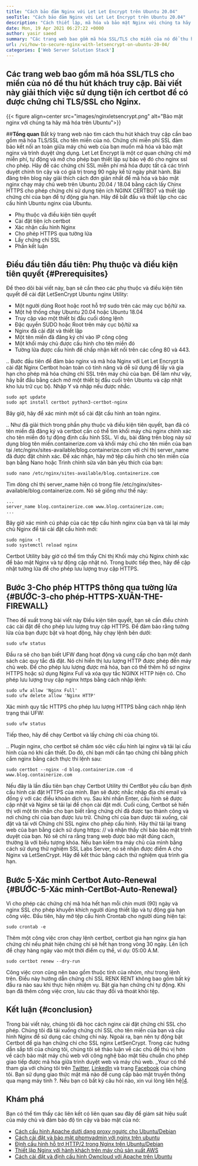 ```yaml
---
title: "Cách bảo đảm Nginx với Let Let Encrypt trên Ubuntu 20.04" 
seoTitle: "Cách bảo đảm Nginx với Let Let Encrypt trên Ubuntu 20.04" 
description: "Cách thiết lập, mã hóa và bảo mật Nginx với chúng ta hãy mã hóa trên Ubuntu. Hãy mã hóa máy khách để tạo chứng chỉ để tự động định cấu hình nginx." 
date: Mon, 19 Apr 2021 06:27:22 +0000
author: yasir saeed
summary: "Các trang web bao gồm mã hóa SSL/TLS cho miền của nó để thu hút khách truy cập. Bài viết này giải thích việc sử dụng tiện ích certbot để có được chứng chỉ TLS/SSL cho Nginx." 
url: /vi/how-to-secure-nginx-with-letsencrypt-on-ubuntu-20-04/
categories: ['Web Server Solution Stack']
---
```


## Các trang web bao gồm mã hóa SSL/TLS cho miền của nó để thu hút khách truy cập. Bài viết này giải thích việc sử dụng tiện ích certbot để có được chứng chỉ TLS/SSL cho Nginx.

{{< figure align=center src="images/nginxletsencrypt.png" alt="Bảo mật nginx với chúng ta hãy mã hóa trên Ubuntu">}}


##**Tổng quan**
Bất kỳ trang web nào tìm cách thu hút khách truy cập cần bao gồm mã hóa TLS/SSL cho tên miền của nó. Chứng chỉ miễn phí SSL đảm bảo kết nối an toàn giữa máy chủ web của bạn muốn mã hóa và bảo mật nginx và trình duyệt ứng dụng. Let Let Encrypt là một cơ quan chứng chỉ mở miễn phí, tự động và mở cho phép bạn thiết lập sự bảo vệ đó cho nginx ssl cho phép. Hãy để các chứng chỉ SSL miễn phí mã hóa được tất cả các trình duyệt chính tin cậy và có giá trị trong 90 ngày kể từ ngày phát hành.
Bài đăng trên blog này giải thích cách đơn giản nhất để mã hóa và bảo mật nginx chạy máy chủ web trên Ubuntu 20.04 / 18.04 bằng cách lấy Chinx HTTPS cho phép chứng chỉ sử dụng tiện ích NGINX CERTBOT và thiết lập chứng chỉ của bạn để tự động gia hạn. Hãy để bắt đầu và thiết lập cho các cấu hình Ubuntu nginx của Ubuntu.
  * Phụ thuộc và điều kiện tiên quyết
  * Cài đặt tiện ích certbot
  * Xác nhận cấu hình Nginx
  * Cho phép HTTPS qua tường lửa
  * Lấy chứng chỉ SSL
  * Phần kết luận

## Điều đầu tiên đầu tiên: Phụ thuộc và điều kiện tiên quyết   {#Prerequisites}
Để theo dõi bài viết này, bạn sẽ cần theo các phụ thuộc và điều kiện tiên quyết để cài đặt LetSenCrypt Ubuntu nginx Utility:
  * Một người dùng Root hoặc root hỗ trợ sudo trên các máy cục bộ/từ xa.
  * Một hệ thống chạy Ubuntu 20.04 hoặc Ubuntu 18.04
  * Truy cập vào một thiết bị đầu cuối dòng lệnh
  * Đặc quyền SUDO hoặc Root trên máy cục bộ/từ xa
  * Nginx đã cài đặt và thiết lập
  * Một tên miền đã đăng ký chỉ vào IP công cộng
  * Một khối máy chủ được cấu hình cho tên miền đó
  * Tường lửa được cấu hình để chấp nhận kết nối trên các cổng 80 và 443.

..
Bước đầu tiên để đảm bảo nginx và mã hóa Nginx với Let Let Encrypt là cài đặt Nginx Certbot hoàn toàn có tính năng và dễ sử dụng để lấy và gia hạn cho phép mã hóa chứng chỉ SSL trên máy chủ của bạn. Để làm như vậy, hãy bắt đầu bằng cách mở một thiết bị đầu cuối trên Ubuntu và cập nhật kho lưu trữ cục bộ. Nhập Y và nhập nếu được nhắc.
```
sudo apt update
sudo apt install certbot python3-certbot-nginx

```
Bây giờ, hãy để xác minh một số cài đặt cấu hình an toàn nginx.

..
Như đã giải thích trong phần phụ thuộc và điều kiện tiên quyết, bạn đã có tên miền đã đăng ký và certbot cần có thể tìm khối máy chủ nginx chính xác cho tên miền đó tự động định cấu hình SSL. Ví dụ, bài đăng trên blog này sử dụng blog tên miền.containerize.com và khối máy chủ cho tên miền của bạn tại /etc/nginx/sites-available/blog.containerize.com với chỉ thị server_name đã được đặt chính xác.
Để xác nhận, hãy mở tệp cấu hình cho tên miền của bạn bằng Nano hoặc Trình chỉnh sửa văn bản yêu thích của bạn:
```
sudo nano /etc/nginx/sites-available/blog.containerize.com

```
Tìm dòng chỉ thị server_name hiện có trong file /etc/nginx/sites-available/blog.containerize.com. Nó sẽ giống như thế này:
```
...
server_name blog.containerize.com www.blog.containerize.com;
...
```
Bây giờ xác minh cú pháp của các tệp cấu hình nginx của bạn và tải lại máy chủ Nginx để tải cài đặt cấu hình mới:
```
sudo nginx -t
sudo systemctl reload nginx

```
Certbot Utility bây giờ có thể tìm thấy Chỉ thị Khối máy chủ Nginx chính xác để bảo mật Nginx và tự động cập nhật nó. Trong bước tiếp theo, hãy để cập nhật tường lửa để cho phép lưu lượng truy cập HTTPS.

## Bước 3-Cho phép HTTPS thông qua tường lửa   {#BƯỚC-3-cho phép-HTTPS-XUÂN-THE-FIREWALL}
Theo đề xuất trong bài viết này Điều kiện tiên quyết, bạn sẽ cần điều chỉnh các cài đặt để cho phép lưu lượng truy cập HTTPS. Để đảm bảo rằng tường lửa của bạn được bật và hoạt động, hãy chạy lệnh bên dưới:
```
sudo ufw status

```
Đầu ra sẽ cho bạn biết UFW đang hoạt động và cung cấp cho bạn một danh sách các quy tắc đã đặt. Nó chỉ hiển thị lưu lượng HTTP được phép đến máy chủ web. Để cho phép lưu lượng được mã hóa, bạn có thể thêm hồ sơ nginx HTTPS hoặc sử dụng Nginx Full và xóa quy tắc NGINX HTTP hiện có. Cho phép lưu lượng truy cập nginx https bằng cách nhập lệnh:
```
sudo ufw allow 'Nginx Full'
sudo ufw delete allow 'Nginx HTTP'

```
Xác minh quy tắc HTTPS cho phép lưu lượng HTTPS bằng cách nhập lệnh trạng thái UFW:
```
sudo ufw status

```
Tiếp theo, hãy để chạy Certbot và lấy chứng chỉ của chúng tôi.

..
Plugin nginx, cho certbot sẽ chăm sóc việc cấu hình lại nginx và tải lại cấu hình của nó khi cần thiết. Do đó, chỉ bạn mới cần tạo chứng chỉ bằng phích cắm nginx bằng cách thực thi lệnh sau:
```
sudo certbot --nginx -d blog.containerize.com -d www.blog.containerize.com

```
Nếu đây là lần đầu tiên bạn chạy Certbot Utility thì CertBot yêu cầu bạn định cấu hình cài đặt HTTPS của mình. Bạn sẽ được nhắc nhập địa chỉ email và đồng ý với các điều khoản dịch vụ. Sau khi nhấn Enter, cấu hình sẽ được cập nhật và Nginx sẽ tải lại để chọn cài đặt mới. Cuối cùng, Certbot sẽ hiển thị với một tin nhắn cho bạn biết rằng chứng chỉ đã được tạo thành công và nơi chứng chỉ của bạn được lưu trữ.
Chứng chỉ của bạn được tải xuống, cài đặt và tải với Chứng chỉ SSL nginx cho phép cấu hình. Hãy thử tải lại trang web của bạn bằng cách sử dụng https: // và nhận thấy chỉ báo bảo mật trình duyệt của bạn. Nó sẽ chỉ ra rằng trang web được bảo mật đúng cách, thường là với biểu tượng khóa. Nếu bạn kiểm tra máy chủ của mình bằng cách sử dụng thử nghiệm SSL Labs Server, nó sẽ nhận được điểm A cho Nginx và LetSenCrypt.
Hãy để kết thúc bằng cách thử nghiệm quá trình gia hạn.

## Bước 5-Xác minh Certbot Auto-Renewal   {#BƯỚC-5-Xác minh-CertBot-Auto-Renewal}
Vì cho phép các chứng chỉ mã hóa hết hạn mỗi chín mươi (90) ngày và nginx SSL cho phép khuyến khích người dùng thiết lập và tự động gia hạn công việc. Đầu tiên, hãy mở tệp cấu hình Crontab cho người dùng hiện tại:
```
sudo crontab -e
```
Thêm một công việc cron chạy lệnh certbot, certbot gia hạn nginx gia hạn chứng chỉ nếu phát hiện chứng chỉ sẽ hết hạn trong vòng 30 ngày. Lên lịch để chạy hàng ngày vào một thời điểm cụ thể, ví dụ: 05:00 A.M.
```
sudo certbot renew --dry-run

```
Công việc cron cũng nên bao gồm thuộc tính của nhóm, như trong lệnh trên. Điều này hướng dẫn chứng chỉ SSL RENX RENT không bao gồm bất kỳ đầu ra nào sau khi thực hiện nhiệm vụ. Bật gia hạn chứng chỉ tự động. Khi bạn đã thêm công việc cron, lưu các thay đổi và thoát khỏi tệp.

## Kết luận   {#conclusion}
Trong bài viết này, chúng tôi đã học cách nginx cài đặt chứng chỉ SSL cho phép. Chúng tôi đã tải xuống chứng chỉ SSL cho tên miền của bạn và cấu hình Nginx để sử dụng các chứng chỉ này. Ngoài ra, bạn nên tự động bật Certbot để gia hạn chứng chỉ cho SSL nginx LetSenCrypt. Trong các hướng dẫn sắp tới của chúng tôi, chúng tôi sẽ thảo luận về các chủ đề thú vị hơn về cách bảo mật máy chủ web với công nghệ bảo mật tiêu chuẩn cho phép giao tiếp được mã hóa giữa trình duyệt web và máy chủ web.
_Your có thể tham gia với chúng tôi trên [Twitter][1], [LinkedIn][2] và trang [Facebook][3] của chúng tôi. Bạn sử dụng giao thức mật mã nào để cung cấp bảo mật truyền thông qua mạng máy tính ?. Nếu bạn có bất kỳ câu hỏi nào, xin vui lòng liên hệ][4].

## Khám phá
Bạn có thể tìm thấy các liên kết có liên quan sau đây để giám sát hiệu suất của máy chủ và đảm bảo độ tin cậy và bảo mật của nó:
  * [Cách cấu hình Apache dưới dạng proxy ngược cho Ubuntu/Debian][5]
  * [Cách cài đặt và bảo mật phpmyadmin với nginx trên ubuntu][6]
  * [Định cấu hình hỗ trợ HTTP/2 trong Nginx trên Ubuntu/Debian][7]
  * [Thiết lập Nginx với hành khách trên máy chủ sản xuất AWS][8]
  * [Cách cài đặt và định cấu hình Owncloud với Apache trên Ubuntu][9]

  
[1]: https://twitter.com/containerize_co
[2]: https://www.linkedin.com/company/containerize/
[3]: http://facebook.com/containerize
[4]: mailto:yasir.saeed@aspose.com
[5]: https://blog.containerize.com/web-server-solution-stack/how-to-configure-apache-as-a-reverse-proxy-for-ubuntudebian/
[6]: https://blog.containerize.com/web-server-solution-stack/how-to-install-and-secure-phpmyadmin-with-nginx-on-ubuntu/
[7]: https://blog.containerize.com/web-server-solution-stack/how-to-configure-http2-support-in-nginx-on-ubuntudebian/
[8]: https://blog.containerize.com/web-server-solution-stack/how-to-setup-nginx-with-passenger-on-aws-production-server/
[9]: https://blog.containerize.com/backup-and-sync-software/how-to-install-and-configure-owncloud-with-apache-on-ubuntu/
